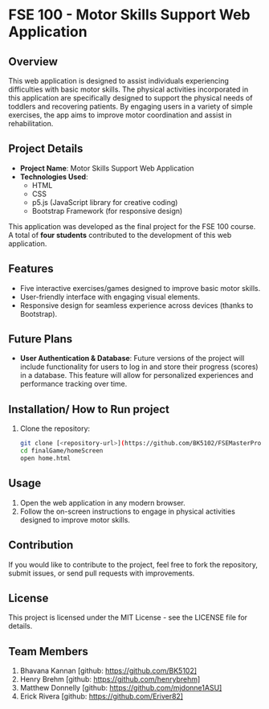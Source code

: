 # FSE 100 - Motor Skills Support Web Application

## Overview
This web application is designed to assist individuals experiencing difficulties with basic motor skills. The physical activities incorporated in this application are specifically designed to support the physical needs of toddlers and recovering patients. By engaging users in a variety of simple exercises, the app aims to improve motor coordination and assist in rehabilitation.

## Project Details
- **Project Name**: Motor Skills Support Web Application
- **Technologies Used**:
  - HTML
  - CSS
  - p5.js (JavaScript library for creative coding)
  - Bootstrap Framework (for responsive design)

This application was developed as the final project for the FSE 100 course. A total of **four students** contributed to the development of this web application.

## Features
- Five interactive exercises/games designed to improve basic motor skills.
- User-friendly interface with engaging visual elements.
- Responsive design for seamless experience across devices (thanks to Bootstrap).

## Future Plans
- **User Authentication & Database**: Future versions of the project will include functionality for users to log in and store their progress (scores) in a database. This feature will allow for personalized experiences and performance tracking over time.

## Installation/ How to Run project
1. Clone the repository:
   ```bash
   git clone [<repository-url>](https://github.com/BK5102/FSEMasterProject/tree/BK5102-final)
   cd finalGame/homeScreen
   open home.html

## Usage 
1. Open the web application in any modern browser.
2. Follow the on-screen instructions to engage in physical activities designed to improve motor skills.

## Contribution
If you would like to contribute to the project, feel free to fork the repository, submit issues, or send pull requests with improvements.

## License
This project is licensed under the MIT License - see the LICENSE file for details.

## Team Members
1. Bhavana Kannan [github: https://github.com/BK5102]
2. Henry Brehm [github: https://github.com/henrybrehm]
3. Matthew Donnelly [github: https://github.com/mjdonne1ASU] 
4. Erick Rivera [github: https://github.com/Eriver82] 


